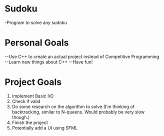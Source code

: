 # Sudoku
-Program to solve any sudoku

# Personal Goals
--Use C++ to create an actual project instead of Competitive Programming
--Learn new things about C++
--Have fun!

# Project Goals
1. Implement Basic I\O
2. Check if valid
3. Do some research on the algorithm to solve (I'm thinking of backtracking, similar to N-queens. Would probably be very slow though.)
4. Finish the project
5. Potentially add a UI using SFML
